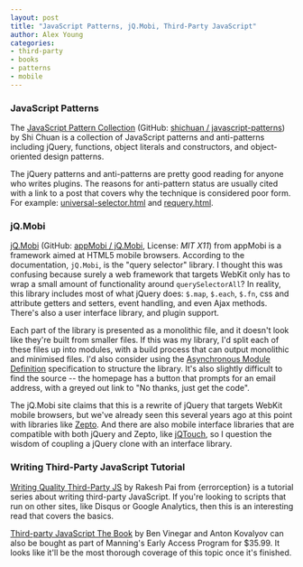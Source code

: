 ```yaml
---
layout: post
title: "JavaScript Patterns, jQ.Mobi, Third-Party JavaScript"
author: Alex Young
categories: 
- third-party
- books
- patterns
- mobile
---
```


### JavaScript Patterns

The [JavaScript Pattern Collection](http://shichuan.github.com/javascript-patterns/) (GitHub: [shichuan / javascript-patterns](https://github.com/shichuan/javascript-patterns)) by Shi Chuan is a collection of JavaScript patterns and anti-patterns including jQuery, functions, object literals and constructors, and object-oriented design patterns.

The jQuery patterns and anti-patterns are pretty good reading for anyone who writes plugins.  The reasons for anti-pattern status are usually cited with a link to a post that covers why the technique is considered poor form.  For example: [universal-selector.html](https://github.com/shichuan/javascript-patterns/blob/master/jquery-patterns/universal-selector.html) and [requery.html](https://github.com/shichuan/javascript-patterns/blob/master/jquery-patterns/requery.html).

### jQ.Mobi

[jQ.Mobi](http://jqmobi.com/) (GitHub: [appMobi / jQ.Mobi](https://github.com/appMobi/jQ.Mobi), License: _MIT X11_) from appMobi is a framework aimed at HTML5 mobile browsers.  According to the documentation, `jQ.Mobi`, is the "query selector" library.  I thought this was confusing because surely a web framework that targets WebKit only has to wrap a small amount of functionality around `querySelectorAll`?  In reality, this library includes most of what jQuery does: `$.map`, `$.each`, `$.fn`, css and attribute getters and setters, event handling, and even Ajax methods.  There's also a user interface library, and plugin support.

Each part of the library is presented as a monolithic file, and it doesn't look like they're built from smaller files.  If this was my library, I'd split each of these files up into modules, with a build process that can output monolithic and minimised files.  I'd also consider using the [Asynchronous Module Definition](https://github.com/amdjs/amdjs-api/wiki/AMD) specification to structure the library.  It's also slightly difficult to find the source -- the homepage has a button that prompts for an email address, with a greyed out link to "No thanks, just get the code".

The jQ.Mobi site claims that this is a rewrite of jQuery that targets WebKit mobile browsers, but we've already seen this several years ago at this point with libraries like [Zepto](http://zeptojs.com/).  And there are also mobile interface libraries that are compatible with both jQuery and Zepto, like [jQTouch](http://jqtouch.com/), so I question the wisdom of coupling a jQuery clone with an interface library.

### Writing Third-Party JavaScript Tutorial

[Writing Quality Third-Party JS](http://blog.errorception.com/2012/01/writing-quality-third-party-js-part-1.html) by Rakesh Pai from {errorception} is a tutorial series about writing third-party JavaScript.  If you're looking to scripts that run on other sites, like Disqus or Google Analytics, then this is an interesting read that covers the basics.

[Third-party JavaScript The Book](http://thirdpartyjs.com/) by Ben Vinegar and Anton Kovalyov can also be bought as part of Manning's Early Access Program for $35.99.  It looks like it'll be the most thorough coverage of this topic once it's finished.
